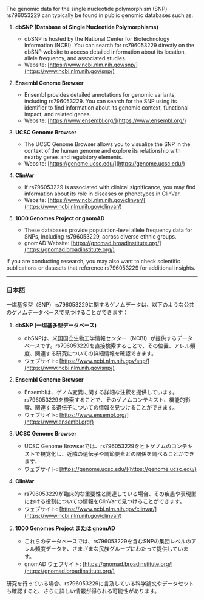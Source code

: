 The genomic data for the single nucleotide polymorphism (SNP) rs796053229 can typically be found in public genomic databases such as:

1. **dbSNP (Database of Single Nucleotide Polymorphisms)**  
   - dbSNP is hosted by the National Center for Biotechnology Information (NCBI). You can search for rs796053229 directly on the dbSNP website to access detailed information about its location, allele frequency, and associated studies.  
   - Website: [https://www.ncbi.nlm.nih.gov/snp/](https://www.ncbi.nlm.nih.gov/snp/)

2. **Ensembl Genome Browser**  
   - Ensembl provides detailed annotations for genomic variants, including rs796053229. You can search for the SNP using its identifier to find information about its genomic context, functional impact, and related genes.  
   - Website: [https://www.ensembl.org/](https://www.ensembl.org/)

3. **UCSC Genome Browser**  
   - The UCSC Genome Browser allows you to visualize the SNP in the context of the human genome and explore its relationship with nearby genes and regulatory elements.  
   - Website: [https://genome.ucsc.edu/](https://genome.ucsc.edu/)

4. **ClinVar**  
   - If rs796053229 is associated with clinical significance, you may find information about its role in diseases or phenotypes in ClinVar.  
   - Website: [https://www.ncbi.nlm.nih.gov/clinvar/](https://www.ncbi.nlm.nih.gov/clinvar/)

5. **1000 Genomes Project or gnomAD**  
   - These databases provide population-level allele frequency data for SNPs, including rs796053229, across diverse ethnic groups.  
   - gnomAD Website: [https://gnomad.broadinstitute.org/](https://gnomad.broadinstitute.org/)

If you are conducting research, you may also want to check scientific publications or datasets that reference rs796053229 for additional insights.

---

### 日本語
一塩基多型（SNP）rs796053229に関するゲノムデータは、以下のような公共のゲノムデータベースで見つけることができます：

1. **dbSNP (一塩基多型データベース)**  
   - dbSNPは、米国国立生物工学情報センター（NCBI）が提供するデータベースです。rs796053229を直接検索することで、その位置、アレル頻度、関連する研究についての詳細情報を確認できます。  
   - ウェブサイト: [https://www.ncbi.nlm.nih.gov/snp/](https://www.ncbi.nlm.nih.gov/snp/)

2. **Ensembl Genome Browser**  
   - Ensemblは、ゲノム変異に関する詳細な注釈を提供しています。rs796053229を検索することで、そのゲノムコンテキスト、機能的影響、関連する遺伝子についての情報を見つけることができます。  
   - ウェブサイト: [https://www.ensembl.org/](https://www.ensembl.org/)

3. **UCSC Genome Browser**  
   - UCSC Genome Browserでは、rs796053229をヒトゲノムのコンテキストで視覚化し、近隣の遺伝子や調節要素との関係を調べることができます。  
   - ウェブサイト: [https://genome.ucsc.edu/](https://genome.ucsc.edu/)

4. **ClinVar**  
   - rs796053229が臨床的な重要性と関連している場合、その疾患や表現型における役割についての情報をClinVarで見つけることができます。  
   - ウェブサイト: [https://www.ncbi.nlm.nih.gov/clinvar/](https://www.ncbi.nlm.nih.gov/clinvar/)

5. **1000 Genomes Project または gnomAD**  
   - これらのデータベースでは、rs796053229を含むSNPの集団レベルのアレル頻度データを、さまざまな民族グループにわたって提供しています。  
   - gnomAD ウェブサイト: [https://gnomad.broadinstitute.org/](https://gnomad.broadinstitute.org/)

研究を行っている場合、rs796053229に言及している科学論文やデータセットも確認すると、さらに詳しい情報が得られる可能性があります。